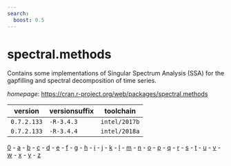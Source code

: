 ```yaml
---
search:
  boost: 0.5
---
```

# spectral.methods

Contains some implementations of Singular Spectrum Analysis (SSA) for the gapfilling and  spectral decomposition of time series.

*homepage*: <https://cran.r-project.org/web/packages/spectral.methods>

version | versionsuffix | toolchain
--------|---------------|----------
``0.7.2.133`` | ``-R-3.4.3`` | ``intel/2017b``
``0.7.2.133`` | ``-R-3.4.4`` | ``intel/2018a``

[0](../0/index.md) - [a](../a/index.md) - [b](../b/index.md) - [c](../c/index.md) - [d](../d/index.md) - [e](../e/index.md) - [f](../f/index.md) - [g](../g/index.md) - [h](../h/index.md) - [i](../i/index.md) - [j](../j/index.md) - [k](../k/index.md) - [l](../l/index.md) - [m](../m/index.md) - [n](../n/index.md) - [o](../o/index.md) - [p](../p/index.md) - [q](../q/index.md) - [r](../r/index.md) - [s](../s/index.md) - [t](../t/index.md) - [u](../u/index.md) - [v](../v/index.md) - [w](../w/index.md) - [x](../x/index.md) - [y](../y/index.md) - [z](../z/index.md)

